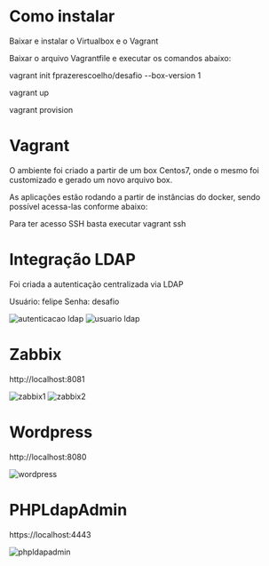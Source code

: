# Como instalar

Baixar e instalar o Virtualbox e o Vagrant

Baixar o arquivo Vagrantfile e executar os comandos abaixo:

vagrant init fprazerescoelho/desafio --box-version 1

vagrant up

vagrant provision

# Vagrant

O ambiente foi criado a partir de um box Centos7, onde o mesmo foi customizado e gerado um novo arquivo box.

As aplicações estão rodando a partir de instâncias do docker, sendo possível acessa-las conforme abaixo:

Para ter acesso SSH basta executar vagrant ssh

# Integração LDAP

Foi criada a autenticação centralizada via LDAP

Usuário: felipe
Senha: desafio

![autenticacao ldap](https://user-images.githubusercontent.com/56374525/66972599-76fd7600-f06b-11e9-9130-7f97a25c0ec1.PNG)
![usuario ldap](https://user-images.githubusercontent.com/56374525/66972627-8977af80-f06b-11e9-8ee2-60a2116b2429.PNG)

# Zabbix

http://localhost:8081

![zabbix1](https://user-images.githubusercontent.com/56374525/66694619-cae31600-ec8b-11e9-81e2-4d3ee76c6014.PNG)
![zabbix2](https://user-images.githubusercontent.com/56374525/66694620-ccacd980-ec8b-11e9-86f0-59bc0951cdd3.PNG)

# Wordpress

http://localhost:8080

![wordpress](https://user-images.githubusercontent.com/56374525/66694611-a850fd00-ec8b-11e9-99e2-08b6c0773d44.PNG)

# PHPLdapAdmin

https://localhost:4443

![phpldapadmin](https://user-images.githubusercontent.com/56374525/66694621-cf0f3380-ec8b-11e9-82de-d60a18a47bd5.PNG)
